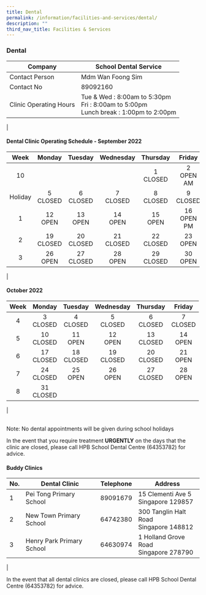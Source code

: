 ```yaml
---
title: Dental
permalink: /information/facilities-and-services/dental/
description: ""
third_nav_title: Facilities & Services
---
```

### **Dental**

| Company | School Dental Service |
|---|---|
| Contact Person | Mdm Wan Foong Sim |
| Contact No | 89092160 |
| Clinic Operating Hours  | Tue & Wed : 8:00am to 5:30pm<br>Fri : 8:00am to 5:00pm <br>Lunch break : 1:00pm to 2:00pm |
|

#### **Dental Clinic Operating Schedule - September 2022**

| Week | Monday | Tuesday | Wednesday | Thursday | Friday |
|:---:|---|---|---|---|---|
| <center> 10 |  |  |  |<center>1<br>CLOSED  |<center> 2<br>OPEN AM| 
| <center> Holiday | <center> 5<br>CLOSED  | <center> 6<br>CLOSED  | <center> 7<br>CLOSED  | <center> 8<br>CLOSED  | <center> 9<br>CLOSED  |
| <center> 1 | <center> 12<br>OPEN| <center> 13 <br>OPEN  | <center> 14<br>OPEN | <center> 15<br>OPEN | <center> 16<br>OPEN PM  |
| <center> 2 |  <center> 19<br>CLOSED | <center> 20<br>CLOSED | <center> 21<br>CLOSED |  <center> 22<br>CLOSED | <center> 23<br>OPEN |
| <center> 3|  <center> 26<br>OPEN | <center> 27<br>CLOSED |   <center> 28<br>OPEN |<center> 29<br>CLOSED |   <center> 30<br>OPEN |   |  |  |
| 
#### **October 2022**

| Week | Monday | Tuesday | Wednesday | Thursday | Friday |
|:---:|---|---|---|---|---|
| <center> 4 |  <center>3<br>CLOSED  |<center> 4<br>CLOSED| <center>5<br>CLOSED | <center> 6<br>CLOSED | <center>7<br>CLOSED
| <center> 5 | <center> 10<br>CLOSED  | <center> 11<br>OPEN  | <center> 12<br>OPEN  | <center> 13<br>CLOSED  | <center> 14<br>OPEN  |
| <center> 6 |  <center> 17<br>CLOSED | <center> 18<br>CLOSED | <center> 19<br>CLOSED |  <center> 20<br>CLOSED | <center> 21<br>OPEN |
|	<center> 7 | <center> 24<br>CLOSED| <center> 25 <br>OPEN  | <center> 26<br>OPEN | <center> 27<br>CLOSED | <center> 28<br>OPEN |
| <center> 8 |  <center> 31<br>CLOSED | |   |  |  |
|

<br>Note: No dental appointments will be given during school holidays

In the event that you require treatment **URGENTLY** on the days that the clinic are closed, please call HPB School Dental Centre (64353782) for advice.

#### **Buddy Clinics**

| No. | Dental Clinic | Telephone | Address |
|---|---|:---:|---|
| 1 | Pei Tong Primary School | 89091679 | 15 Clementi Ave 5<br>Singapore 129857 |
| 2 | New Town Primary School |  64742380 | 300 Tanglin Halt Road<br>Singapore 148812 |
| 3 | Henry Park Primary School | 64630974 | 1 Holland Grove Road<br>Singapore 278790 |
|

In the event that all dental clinics are closed, please call HPB School Dental Centre (64353782) for advice.